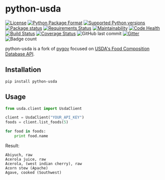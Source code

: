 # python-usda

[![License](https://img.shields.io/pypi/l/python-usda.svg)](https://pypi.org/project/python-usda/) [![Python Package Format](https://img.shields.io/pypi/format/python-usda.svg)](https://pypi.org/project/python-usda/) [![Supported Python versions](https://img.shields.io/pypi/pyversions/python-usda.svg)](https://pypi.org/project/python-usda/) [![Package status](https://img.shields.io/pypi/status/python-usda.svg)](https://pypi.org/project/python-usda/) [![Requirements Status](https://requires.io/github/Lucidiot/python-usda/requirements.svg?branch=master)](https://requires.io/github/Lucidiot/python-usda/requirements/?branch=master) [![Maintainability](https://api.codeclimate.com/v1/badges/9a969172a5d47456376e/maintainability)](https://codeclimate.com/github/Lucidiot/python-usda/maintainability) [![Code Health](https://landscape.io/github/Lucidiot/python-usda/master/landscape.svg?style=flat)](https://landscape.io/github/Lucidiot/python-usda/master) [![Build Status](https://travis-ci.org/Lucidiot/python-usda.svg?branch=master)](https://travis-ci.org/Lucidiot/python-usda) [![Coverage Status](https://coveralls.io/repos/github/Lucidiot/python-usda/badge.svg?branch=master)](https://coveralls.io/github/Lucidiot/python-usda?branch=master) ![GitHub last commit](https://img.shields.io/github/last-commit/Lucidiot/PseudoScience.svg) [![Gitter](https://img.shields.io/gitter/room/PseudoScience/Lobby.svg?logo=gitter-white)](https://gitter.im/BrainshitPseudoScience/Lobby) ![Badge count](https://img.shields.io/badge/badge%20count-12-brightgreen.svg)

python-usda is a fork of [pygov](https://pypi.org/project/pygov/) focused on [USDA's Food Composition Database API](http://ndb.nal.usda.gov/ndb/doc/).

## Installation

```
pip install python-usda
```

## Usage

``` python
from usda.client import UsdaClient

client = UsdaClient("YOUR_API_KEY")
foods = client.list_foods(5)

for food in foods:
    print food.name
```

Result:

```
Abiyuch, raw
Acerola juice, raw
Acerola, (west indian cherry), raw
Acorn stew (Apache)
Agave, cooked (Southwest)
```
